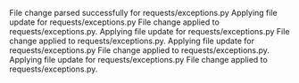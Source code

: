 File change parsed successfully for requests/exceptions.py
Applying file update for requests/exceptions.py
File change applied to requests/exceptions.py.
Applying file update for requests/exceptions.py
File change applied to requests/exceptions.py.
Applying file update for requests/exceptions.py
File change applied to requests/exceptions.py.
Applying file update for requests/exceptions.py
File change applied to requests/exceptions.py.
